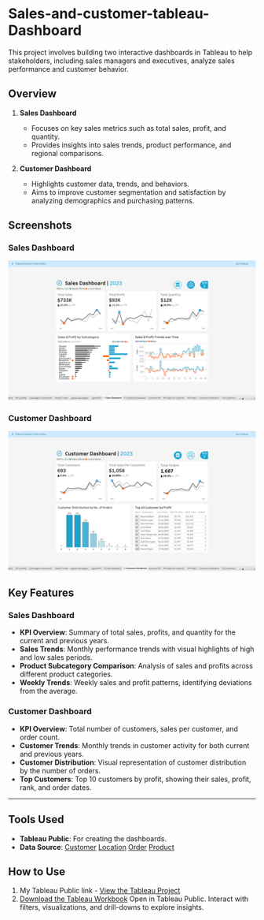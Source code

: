 # Sales-and-customer-tableau-Dashboard
This project involves building two interactive dashboards in Tableau to help stakeholders, including sales managers and executives, analyze sales performance and customer behavior.

## Overview

1. **Sales Dashboard**  
   - Focuses on key sales metrics such as total sales, profit, and quantity.
   - Provides insights into sales trends, product performance, and regional comparisons.

2. **Customer Dashboard**  
   - Highlights customer data, trends, and behaviors.
   - Aims to improve customer segmentation and satisfaction by analyzing demographics and purchasing patterns.


## Screenshots
### Sales Dashboard
![Sales Dashboard Overview](https://github.com/poornima1707/Sales-and-customer-tableau-Dashboard/blob/main/Sales%20dashboard%20SS.png)
### Customer Dashboard
![Customer Dashboard Overview](https://github.com/poornima1707/Sales-and-customer-tableau-Dashboard/blob/main/Customer%20dashboard%20SS.png)

## Key Features

### Sales Dashboard
- **KPI Overview**: Summary of total sales, profits, and quantity for the current and previous years.  
- **Sales Trends**: Monthly performance trends with visual highlights of high and low sales periods.  
- **Product Subcategory Comparison**: Analysis of sales and profits across different product categories.  
- **Weekly Trends**: Weekly sales and profit patterns, identifying deviations from the average.

### Customer Dashboard
- **KPI Overview**: Total number of customers, sales per customer, and order count.  
- **Customer Trends**: Monthly trends in customer activity for both current and previous years.  
- **Customer Distribution**: Visual representation of customer distribution by the number of orders.  
- **Top Customers**: Top 10 customers by profit, showing their sales, profit, rank, and order dates.

---

## Tools Used
- **Tableau Public**: For creating the dashboards.
- **Data Source**:
 [Customer](https://github.com/poornima1707/Sales-and-customer-tableau-Dashboard/blob/main/Customers.csv)
 [Location](https://github.com/poornima1707/Sales-and-customer-tableau-Dashboard/blob/main/Location.csv)
 [Order](https://github.com/poornima1707/Sales-and-customer-tableau-Dashboard/blob/main/Orders.csv)
 [Product](https://github.com/poornima1707/Sales-and-customer-tableau-Dashboard/blob/main/Products.csv)
## How to Use
1. My Tableau Public link - [View the Tableau Project](https://public.tableau.com/views/SalesandCustomerDashboard_17322619726210/SalesDashboard?:language=en-GB&:sid=&:redirect=auth&:display_count=n&:origin=viz_share_link)
2. [Download the Tableau Workbook]([./Sales_and_Customer_Dashboard.twbx](https://github.com/poornima1707/Sales-and-customer-tableau-Dashboard/blob/main/Sales%20and%20Customer%20Dashboard.twbx)) Open in Tableau Public.
   Interact with filters, visualizations, and drill-downs to explore insights.


